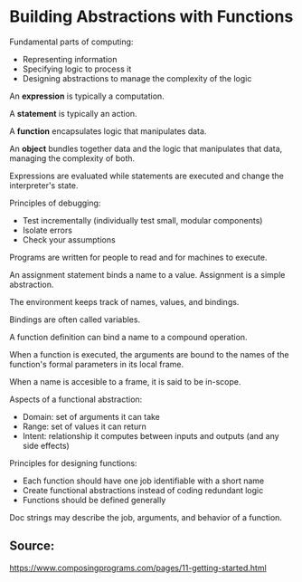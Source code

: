 # Building Abstractions with Functions

Fundamental parts of computing:
- Representing information
- Specifying logic to process it
- Designing abstractions to manage the complexity of the logic

An **expression** is typically a computation.

A **statement** is typically an action.

A **function** encapsulates logic that manipulates data.

An **object** bundles together data and the logic that manipulates that data, managing the complexity of both.

Expressions are evaluated while statements are executed and change the interpreter's state.

Principles of debugging:
- Test incrementally (individually test small, modular components)
- Isolate errors
- Check your assumptions

Programs are written for people to read and for machines to execute.

An assignment statement binds a name to a value. Assignment is a simple abstraction.

The environment keeps track of names, values, and bindings.

Bindings are often called variables.

A function definition can bind a name to a compound operation.

When a function is executed, the arguments are bound to the names of the function's formal parameters in its local frame.

When a name is accesible to a frame, it is said to be in-scope.

Aspects of a functional abstraction:
- Domain: set of arguments it can take
- Range: set of values it can return
- Intent: relationship it computes between inputs and outputs (and any side effects)

Principles for designing functions:
- Each function should have one job identifiable with a short name
- Create functional abstractions instead of coding redundant logic
- Functions should be defined generally

Doc strings may describe the job, arguments, and behavior of a function.



## Source:

https://www.composingprograms.com/pages/11-getting-started.html
